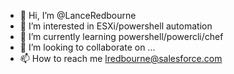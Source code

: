 - 👋 Hi, I’m @LanceRedbourne
- 👀 I’m interested in ESXi/powershell automation
- 🌱 I’m currently learning powershell/powercli/chef
- 💞️ I’m looking to collaborate on ...
- 📫 How to reach me lredbourne@salesforce.com

<!---
LanceRedbourne/LanceRedbourne is a ✨ special ✨ repository because its `README.md` (this file) appears on your GitHub profile.
You can click the Preview link to take a look at your changes.
--->
